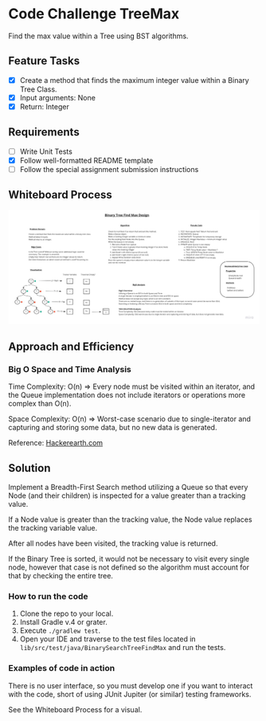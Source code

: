 # Code Challenge TreeMax

Find the max value within a Tree using BST algorithms.

## Feature Tasks

- [X] Create a method that finds the maximum integer value within a Binary Tree Class.
- [X] Input arguments: None
- [X] Return: Integer

## Requirements

- [ ] Write Unit Tests
- [X] Follow well-formatted README template
- [ ] Follow the special assignment submission instructions

## Whiteboard Process

![tree-max.jpg](tree-max.jpg)

## Approach and Efficiency

### Big O Space and Time Analysis

Time Complexity: O(n) => Every node must be visited within an iterator, and the Queue implementation does not include iterators or operations more complex than O(n).

Space Complexity: O(n) => Worst-case scenario due to single-iterator and capturing and storing some data, but no new data is generated.

Reference: [Hackerearth.com](https://www.hackerearth.com/practice/notes/big-o-cheatsheet-series-data-structures-and-algorithms-with-thier-complexities-1/)

## Solution

Implement a Breadth-First Search method utilizing a Queue so that every Node (and their children) is inspected for a value greater than a tracking value.

If a Node value is greater than the tracking value, the Node value replaces the tracking variable value.

After all nodes have been visited, the tracking value is returned.

If the Binary Tree is sorted, it would not be necessary to visit every single node, however that case is not defined so the algorithm must account for that by checking the entire tree.

### How to run the code

1. Clone the repo to your local.
2. Install Gradle v.4 or grater.
3. Execute `./gradlew test`.
4. Open your IDE and traverse to the test files located in `lib/src/test/java/BinarySearchTreeFindMax` and run the tests.

### Examples of code in action

There is no user interface, so you must develop one if you want to interact with the code, short of using JUnit Jupiter (or similar) testing frameworks.

See the Whiteboard Process for a visual.
